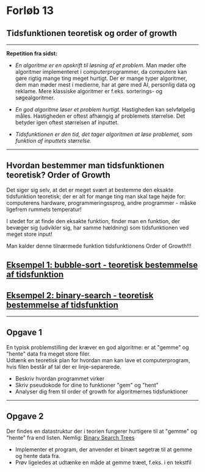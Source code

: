 # Forløb 13
## Tidsfunktionen teoretisk og order of growth

---

**Repetition fra sidst:**

- _En algoritme er en opskrift til løsning af et problem._ Man møder ofte algoritmer implementeret i computerprogrammer, da computere kan gøre rigtig mange ting meget hurtigt. Der er mange typer algoritmer, dem man møder mest i medierne, har at gøre med AI, personlig data og reklame. Mere klassiske algoritmer er f.eks. sorterings- og søgealgoritmer.

- _En god algoritme løser et problem hurtigt._ Hastigheden kan selvfølgelig måles. Hastigheden er oftest afhængig af problemets størrelse. Det betyder igen oftest størrelsen af inputtet.

- _Tidsfunktionen er den tid, det tager algoritmen at løse problemet, som funktion af inputtets størrelse._

---

## Hvordan bestemmer man tidsfunktionen teoretisk? Order of Growth

Det siger sig selv, at det er meget svært at bestemme den eksakte tidsfunktion teoretisk; der er alt for mange ting man skal tage højde for: computerens hardware, programmeringssprog, andre programmer - måske ligefrem rummets temperatur!

I stedet for at finde den eksakte funktion, finder man en funktion, der bevæger sig (udvikler sig, har samme hældning) som tidsfunktionen ved meget store input!

Man kalder denne tilnærmede funktion tidsfunktionens Order of Growth!!!

## [Eksempel 1: bubble-sort - teoretisk bestemmelse af tidsfunktion](eksempel1.md)

## [Eksempel 2: binary-search - teoretisk bestemmelse af tidsfunktion](eksempel2.md)

---

## Opgave 1

En typisk problemstilling der kræver en god algoritme: er at "gemme" og "hente" data fra meget store filer.  
Udtænk en teoretisk plan for hvordan man kan lave et computerprogram, hvis filen består af tal der er linje-separerede.

- Beskriv hvordan programmet virker
- Skriv pseudokode for dine to funktioner "gem" og "hent"
- Analyser dig frem til order of growth for algoritmernes tidsfunktioner

---

## Opgave 2

Der findes en datastruktur der i teorien fungerer hurtigere til at "gemme" og "hente" fra end listen.
Nemlig: [Binary Search Trees](https://www.baeldung.com/cs/binary-search-trees)

- Implementer et program, der anvender et binært søgetræ til at gemme og hente data fra.
- Prøv ligeledes at udtænke en måde at gemme træet, f.eks. i en tekstfil
